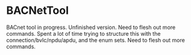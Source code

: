 # BACNetTool

BACnet tool in progress. Unfinished version. Need to flesh out more commands. Spent a lot of time trying to structure this with the connection/bvlc/npdu/apdu, and the enum sets. Need to flesh out more commands.
